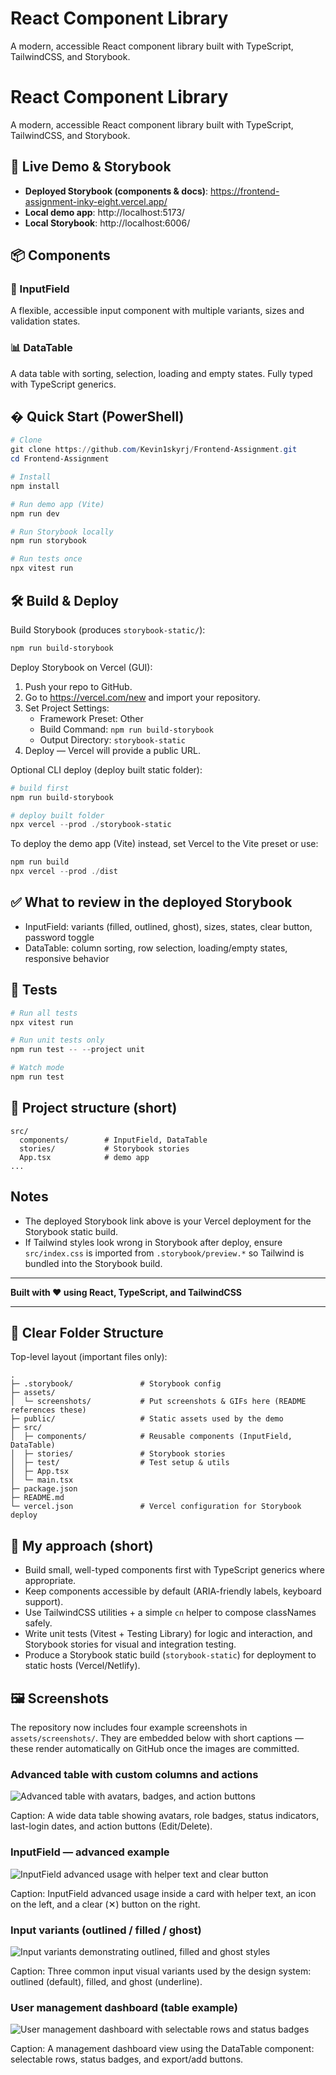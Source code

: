 # React Component Library

A modern, accessible React component library built with TypeScript, TailwindCSS, and Storybook.
# React Component Library

A modern, accessible React component library built with TypeScript, TailwindCSS, and Storybook.

## 🚀 Live Demo & Storybook

- **Deployed Storybook (components & docs)**: https://frontend-assignment-inky-eight.vercel.app/
- **Local demo app**: http://localhost:5173/
- **Local Storybook**: http://localhost:6006/

## 📦 Components

### 🎯 InputField
A flexible, accessible input component with multiple variants, sizes and validation states.

### 📊 DataTable
A data table with sorting, selection, loading and empty states. Fully typed with TypeScript generics.

## � Quick Start (PowerShell)

```powershell
# Clone
git clone https://github.com/Kevin1skyrj/Frontend-Assignment.git
cd Frontend-Assignment

# Install
npm install

# Run demo app (Vite)
npm run dev

# Run Storybook locally
npm run storybook

# Run tests once
npx vitest run
```

## 🛠 Build & Deploy

Build Storybook (produces `storybook-static/`):

```powershell
npm run build-storybook
```

Deploy Storybook on Vercel (GUI):

1. Push your repo to GitHub.
2. Go to https://vercel.com/new and import your repository.
3. Set Project Settings:
   - Framework Preset: Other
   - Build Command: `npm run build-storybook`
   - Output Directory: `storybook-static`
4. Deploy — Vercel will provide a public URL.

Optional CLI deploy (deploy built static folder):

```powershell
# build first
npm run build-storybook

# deploy built folder
npx vercel --prod ./storybook-static
```

To deploy the demo app (Vite) instead, set Vercel to the Vite preset or use:

```powershell
npm run build
npx vercel --prod ./dist
```

## ✅ What to review in the deployed Storybook

- InputField: variants (filled, outlined, ghost), sizes, states, clear button, password toggle
- DataTable: column sorting, row selection, loading/empty states, responsive behavior

## 🧪 Tests

```powershell
# Run all tests
npx vitest run

# Run unit tests only
npm run test -- --project unit

# Watch mode
npm run test
```

## 📁 Project structure (short)

```
src/
  components/        # InputField, DataTable
  stories/           # Storybook stories
  App.tsx            # demo app
...
```

## Notes

- The deployed Storybook link above is your Vercel deployment for the Storybook static build.
- If Tailwind styles look wrong in Storybook after deploy, ensure `src/index.css` is imported from `.storybook/preview.*` so Tailwind is bundled into the Storybook build.

---

**Built with ❤️ using React, TypeScript, and TailwindCSS**

---

## 📂 Clear Folder Structure

Top-level layout (important files only):

```
.
├─ .storybook/               # Storybook config
├─ assets/
│  └─ screenshots/           # Put screenshots & GIFs here (README references these)
├─ public/                   # Static assets used by the demo
├─ src/
│  ├─ components/            # Reusable components (InputField, DataTable)
│  ├─ stories/               # Storybook stories
│  ├─ test/                  # Test setup & utils
│  ├─ App.tsx
│  └─ main.tsx
├─ package.json
├─ README.md
└─ vercel.json               # Vercel configuration for Storybook deploy
```

## 🧭 My approach (short)

- Build small, well-typed components first with TypeScript generics where appropriate.
- Keep components accessible by default (ARIA-friendly labels, keyboard support).
- Use TailwindCSS utilities + a simple `cn` helper to compose classNames safely.
- Write unit tests (Vitest + Testing Library) for logic and interaction, and Storybook stories for visual and integration testing.
- Produce a Storybook static build (`storybook-static`) for deployment to static hosts (Vercel/Netlify).


## 🖼 Screenshots

The repository now includes four example screenshots in `assets/screenshots/`. They are embedded below with short captions — these render automatically on GitHub once the images are committed.

### Advanced table with custom columns and actions
![Advanced table with avatars, badges, and action buttons](assets/screenshots/advanced-table.png)

Caption: A wide data table showing avatars, role badges, status indicators, last-login dates, and action buttons (Edit/Delete).

### InputField — advanced example
![InputField advanced usage with helper text and clear button](assets/screenshots/input-advanced.png)

Caption: InputField advanced usage inside a card with helper text, an icon on the left, and a clear (✕) button on the right.

### Input variants (outlined / filled / ghost)
![Input variants demonstrating outlined, filled and ghost styles](assets/screenshots/input-variants.png)

Caption: Three common input visual variants used by the design system: outlined (default), filled, and ghost (underline).

### User management dashboard (table example)
![User management dashboard with selectable rows and status badges](assets/screenshots/user-management-dashboard.png)

Caption: A management dashboard view using the DataTable component: selectable rows, status badges, and export/add buttons.


